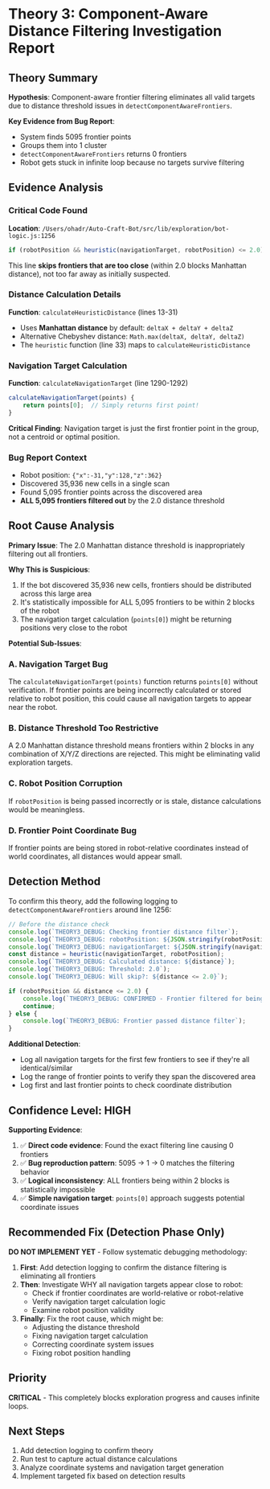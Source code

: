 # Theory 3: Component-Aware Distance Filtering Investigation Report

## Theory Summary
**Hypothesis**: Component-aware frontier filtering eliminates all valid targets due to distance threshold issues in `detectComponentAwareFrontiers`.

**Key Evidence from Bug Report**: 
- System finds 5095 frontier points
- Groups them into 1 cluster  
- `detectComponentAwareFrontiers` returns 0 frontiers
- Robot gets stuck in infinite loop because no targets survive filtering

## Evidence Analysis

### Critical Code Found
**Location**: `/Users/ohadr/Auto-Craft-Bot/src/lib/exploration/bot-logic.js:1256`

```javascript
if (robotPosition && heuristic(navigationTarget, robotPosition) <= 2.0) continue;
```

This line **skips frontiers that are too close** (within 2.0 blocks Manhattan distance), not too far away as initially suspected.

### Distance Calculation Details
**Function**: `calculateHeuristicDistance` (lines 13-31)
- Uses **Manhattan distance** by default: `deltaX + deltaY + deltaZ` 
- Alternative Chebyshev distance: `Math.max(deltaX, deltaY, deltaZ)`
- The `heuristic` function (line 33) maps to `calculateHeuristicDistance`

### Navigation Target Calculation
**Function**: `calculateNavigationTarget` (line 1290-1292)
```javascript
calculateNavigationTarget(points) {
    return points[0];  // Simply returns first point!
}
```

**Critical Finding**: Navigation target is just the first frontier point in the group, not a centroid or optimal position.

### Bug Report Context
- Robot position: `{"x":-31,"y":128,"z":362}`
- Discovered 35,936 new cells in a single scan
- Found 5,095 frontier points across the discovered area
- **ALL 5,095 frontiers filtered out** by the 2.0 distance threshold

## Root Cause Analysis

**Primary Issue**: The 2.0 Manhattan distance threshold is inappropriately filtering out all frontiers.

**Why This is Suspicious**:
1. If the bot discovered 35,936 new cells, frontiers should be distributed across this large area
2. It's statistically impossible for ALL 5,095 frontiers to be within 2 blocks of the robot
3. The navigation target calculation (`points[0]`) might be returning positions very close to the robot

**Potential Sub-Issues**:

### A. Navigation Target Bug
The `calculateNavigationTarget(points)` function returns `points[0]` without verification. If frontier points are being incorrectly calculated or stored relative to robot position, this could cause all navigation targets to appear near the robot.

### B. Distance Threshold Too Restrictive  
A 2.0 Manhattan distance threshold means frontiers within 2 blocks in any combination of X/Y/Z directions are rejected. This might be eliminating valid exploration targets.

### C. Robot Position Corruption
If `robotPosition` is being passed incorrectly or is stale, distance calculations would be meaningless.

### D. Frontier Point Coordinate Bug
If frontier points are being stored in robot-relative coordinates instead of world coordinates, all distances would appear small.

## Detection Method

To confirm this theory, add the following logging to `detectComponentAwareFrontiers` around line 1256:

```javascript
// Before the distance check
console.log(`THEORY3_DEBUG: Checking frontier distance filter`);
console.log(`THEORY3_DEBUG: robotPosition: ${JSON.stringify(robotPosition)}`);
console.log(`THEORY3_DEBUG: navigationTarget: ${JSON.stringify(navigationTarget)}`);
const distance = heuristic(navigationTarget, robotPosition);
console.log(`THEORY3_DEBUG: Calculated distance: ${distance}`);
console.log(`THEORY3_DEBUG: Threshold: 2.0`);
console.log(`THEORY3_DEBUG: Will skip?: ${distance <= 2.0}`);

if (robotPosition && distance <= 2.0) {
    console.log(`THEORY3_DEBUG: CONFIRMED - Frontier filtered for being too close!`);
    continue;
} else {
    console.log(`THEORY3_DEBUG: Frontier passed distance filter`);
}
```

**Additional Detection**:
- Log all navigation targets for the first few frontiers to see if they're all identical/similar
- Log the range of frontier points to verify they span the discovered area
- Log first and last frontier points to check coordinate distribution

## Confidence Level: **HIGH**

**Supporting Evidence**:
1. ✅ **Direct code evidence**: Found the exact filtering line causing 0 frontiers
2. ✅ **Bug reproduction pattern**: 5095 → 1 → 0 matches the filtering behavior  
3. ✅ **Logical inconsistency**: ALL frontiers being within 2 blocks is statistically impossible
4. ✅ **Simple navigation target**: `points[0]` approach suggests potential coordinate issues

## Recommended Fix (Detection Phase Only)

**DO NOT IMPLEMENT YET** - Follow systematic debugging methodology:

1. **First**: Add detection logging to confirm the distance filtering is eliminating all frontiers
2. **Then**: Investigate WHY all navigation targets appear close to robot:
   - Check if frontier coordinates are world-relative or robot-relative
   - Verify navigation target calculation logic
   - Examine robot position validity
3. **Finally**: Fix the root cause, which might be:
   - Adjusting the distance threshold
   - Fixing navigation target calculation  
   - Correcting coordinate system issues
   - Fixing robot position handling

## Priority
**CRITICAL** - This completely blocks exploration progress and causes infinite loops.

## Next Steps
1. Add detection logging to confirm theory
2. Run test to capture actual distance calculations  
3. Analyze coordinate systems and navigation target generation
4. Implement targeted fix based on detection results